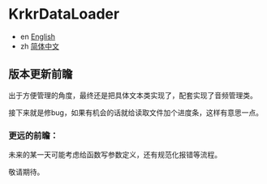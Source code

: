 # KrkrDataLoader

- en [English](docs/README-en.md)
- zh [简体中文](docs/README-zh.md)

## 版本更新前瞻

出于方便管理的角度，最终还是把具体文本类实现了，配套实现了音频管理类。

接下来就是修bug，如果有机会的话就给读取文件加个进度条，这样有意思一点。

### 更远的前瞻：

未来的某一天可能考虑给函数写参数定义，还有规范化报错等流程。

敬请期待。